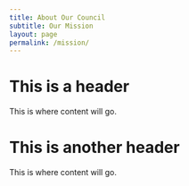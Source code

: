 ```yaml
---
title: About Our Council
subtitle: Our Mission
layout: page
permalink: /mission/
---
```


# This is a header

This is where content will go.

# This is another header

This is where content will go.
